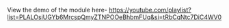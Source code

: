 View the demo of the module here- https://youtube.com/playlist?list=PLALOsiUGYb6MrcspQmyZTNPOOeBhbmFUq&si=tRbCqNtc7DiC4WV0

